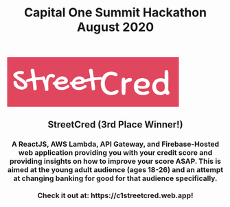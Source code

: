 <p align = "center">
  <h1 align = "center"><b>Capital One Summit Hackathon August 2020</b></h1><br><br>
  <img align = "center" src = "https://github.com/Amgg12301/CreditScoreRecommender/blob/master/streetCredLogo.png"><br>
  <h2 align = "center"><b>StreetCred (3rd Place Winner!)</b></h2>
  <h3 align = "center">A ReactJS, AWS Lambda, API Gateway, and Firebase-Hosted web application providing you with your credit score and providing insights on how to improve your score ASAP. This is aimed at the young adult audience (ages 18-26) and an attempt at changing banking for good for that audience specifically.
  <br><br>
  Check it out at: https://c1streetcred.web.app!</h3><br>
</p>

  
